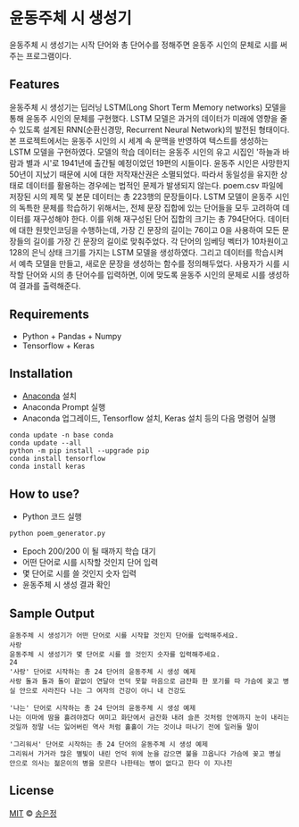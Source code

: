 # 윤동주체 시 생성기
윤동주체 시 생성기는 시작 단어와 총 단어수를 정해주면 윤동주 시인의 문체로 시를 써주는 프로그램이다.

## Features
윤동주체 시 생성기는 딥러닝 LSTM(Long Short Term Memory networks) 모델을 통해 윤동주 시인의 문체를 구현했다. 
LSTM 모델은 과거의 데이터가 미래에 영향을 줄 수 있도록 설계된 RNN(순환신경망, Recurrent Neural Network)의 발전된 형태이다. 
본 프로젝트에서는 윤동주 시인의 시 세계 속 문맥을 반영하여 텍스트를 생성하는 LSTM 모델을 구현하였다. 
모델의 학습 데이터는 윤동주 시인의 유고 시집인 '하늘과 바람과 별과 시'로 1941년에 출간될 예정이었던 19편의 시들이다. 
윤동주 시인은 사망한지 50년이 지났기 때문에 시에 대한 저작재산권은 소멸되었다. 따라서 동일성을 유지한 상태로 데이터를 활용하는 경우에는 법적인 문제가 발생되지 않는다. 
poem.csv 파일에 저장된 시의 제목 및 본문 데이터는 총 223행의 문장들이다. 
LSTM 모델이 윤동주 시인의 독특한 문체를 학습하기 위해서는, 전체 문장 집합에 있는 단어들을 모두 고려하여 데이터를 재구성해야 한다. 
이를 위해 재구성된 단어 집합의 크기는 총 794단어다. 
데이터에 대한 원핫인코딩을 수행하는데, 가장 긴 문장의 길이는 76이고 0을 사용하여 모든 문장들의 길이를 가장 긴 문장의 길이로 맞춰주었다.
 각 단어의 임베딩 벡터가 10차원이고 128의 은닉 상태 크기를 가지는 LSTM 모델을 생성하였다.
그리고 데이터를 학습시켜서 예측 모델을 만들고, 새로운 문장을 생성하는 함수를 정의해두었다. 
사용자가 시를 시작할 단어와 시의 총 단어수를 입력하면, 이에 맞도록 윤동주 시인의 문체로 시를 생성하여 결과를 출력해준다.

## Requirements
- Python + Pandas + Numpy
- Tensorflow + Keras

## Installation
- [Anaconda](https://www.anaconda.com/) 설치
- Anaconda Prompt 실행
- Anaconda 업그레이드, Tensorflow 설치, Keras 설치 등의 다음 명령어 실행
```
conda update -n base conda
conda update --all
python -m pip install --upgrade pip
conda install tensorflow
conda install keras
```

## How to use?
- Python 코드 실행
```
python poem_generator.py
```
- Epoch 200/200 이 될 때까지 학습 대기
- 어떤 단어로 시를 시작할 것인지 단어 입력
- 몇 단어로 시를 쓸 것인지 숫자 입력
- 윤동주체 시 생성 결과 확인

## Sample Output
```
윤동주체 시 생성기가 어떤 단어로 시를 시작할 것인지 단어를 입력해주세요.
사랑
윤동주체 시 생성기가 몇 단어로 시를 쓸 것인지 숫자를 입력해주세요.
24
'사랑' 단어로 시작하는 총 24 단어의 윤동주체 시 생성 예제
사랑 돌과 돌과 돌이 끝없이 연달아 언덕 못할 마음으로 금잔화 한 포기를 따 가슴에 꽂고 병실 안으로 사라진다 나는 그 여자의 건강이 아니 내 건강도
```
```
'나는' 단어로 시작하는 총 24 단어의 윤동주체 시 생성 예제
나는 이마에 땀을 흘려야겠다 여미고 화단에서 금잔화 내려 슬픈 것처럼 안에까지 눈이 내리는 것일까 정말 너는 잃어버린 역사 처럼 홀홀이 가는 것이냐 떠나기 전에 일러둘 말이
```
```
'그리워서' 단어로 시작하는 총 24 단어의 윤동주체 시 생성 예제
그리워서 가거라 많은 별빛이 내린 언덕 위에 눈을 감으면 불을 끄옵니다 가슴에 꽂고 병실 안으로 의사는 젊은이의 병을 모른다 나한테는 병이 없다고 한다 이 지나친
```

## License
[MIT](https://choosealicense.com/licenses/mit/) © [송은정](http://songej.com/)
